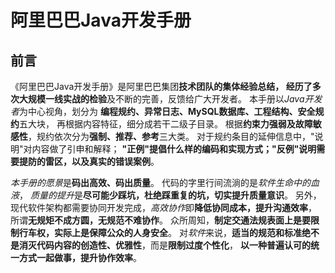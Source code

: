 
# 阿里巴巴Java开发手册

## 前言
《阿里巴巴Java开发手册》是阿里巴巴集团**技术团队的集体经验总结，
经历了多次大规模一线实战的检验**及不断的完善，反馈给广大开发者。
本手册以*Java开发者*为中心视角，划分为
**编程规约、异常日志、MySQL数据库、工程结构、安全规约**五大块，
再根据内容特征，细分成若干二级子目录。
根据**约束力强弱及故障敏感性**，规约依次分为**强制、推荐、参考**三大类。
对于规约条目的延伸信息中，"说明"对内容做了引申和解释；
**"正例"提倡什么样的编码和实现方式；"反例"说明需要提防的雷区，以及真实的错误案例**。

*本手册的愿景*是**码出高效、码出质量**。
代码的字里行间流淌的是*软件生命中的血液*，
*质量的提升*是**尽可能少踩坑，杜绝踩重复的坑，切实提升质量意识**。
另外，现代软件架构都需要协同开发完成，*高效协作*即**降低协同成本，提升沟通效率**，
所谓**无规矩不成方圆，无规范不难协作**。
众所周知，**制定交通法规表面上是要限制行车权，实际上是保障公众的人身安全**。
对*软件*来说，**适当的规范和标准绝不是消灭代码内容的创造性、优雅性**，而是**限制过度个性化**，
**以一种普遍认可的统一方式一起做事，提升协作效率**。

